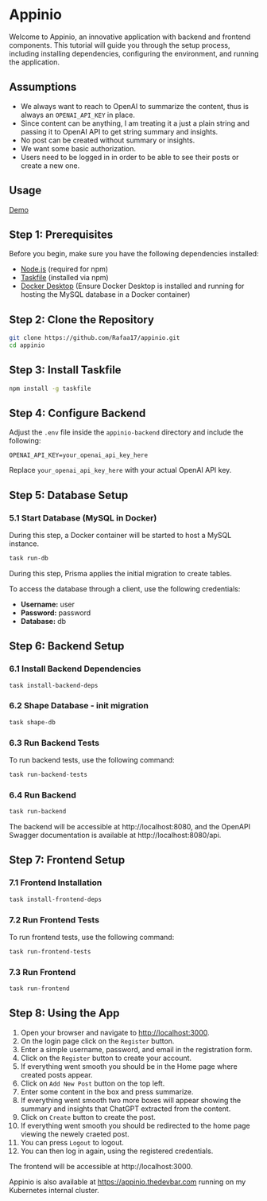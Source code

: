 # Appinio

Welcome to Appinio, an innovative application with backend and frontend components. This tutorial will guide you through the setup process, including installing dependencies, configuring the environment, and running the application.

## Assumptions

- We always want to reach to OpenAI to summarize the content, thus is always an `OPENAI_API_KEY` in place.
- Since content can be anything, I am treating it a just a plain string and passing it to OpenAI API to get string summary and insights.
- No post can be created without summary or insights.
- We want some basic authorization.
- Users need to be logged in in order to be able to see their posts or create a new one.

## Usage

[Demo](https://github.com/Rafaa17/appinio/assets/26599209/7df75d15-d35a-42de-b889-f882c5a12faa)

## Step 1: Prerequisites

Before you begin, make sure you have the following dependencies installed:

- [Node.js](https://nodejs.org/) (required for npm)
- [Taskfile](https://taskfile.dev/#/installation) (installed via npm)
- [Docker Desktop](https://www.docker.com/products/docker-desktop) (Ensure Docker Desktop is installed and running for hosting the MySQL database in a Docker container)

## Step 2: Clone the Repository

```bash
git clone https://github.com/Rafaa17/appinio.git
cd appinio
```

## Step 3: Install Taskfile

```bash
npm install -g taskfile
```

## Step 4: Configure Backend

Adjust the `.env` file inside the `appinio-backend` directory and include the following:

```env
OPENAI_API_KEY=your_openai_api_key_here
```

Replace `your_openai_api_key_here` with your actual OpenAI API key.

## Step 5: Database Setup

### 5.1 Start Database (MySQL in Docker)

During this step, a Docker container will be started to host a MySQL instance.

```bash
task run-db
```

During this step, Prisma applies the initial migration to create tables.

To access the database through a client, use the following credentials:

- **Username:** user
- **Password:** password
- **Database:** db

## Step 6: Backend Setup

### 6.1 Install Backend Dependencies

```bash
task install-backend-deps
```

### 6.2 Shape Database - init migration

```bash
task shape-db
```

### 6.3 Run Backend Tests

To run backend tests, use the following command:

```bash
task run-backend-tests
```

### 6.4 Run Backend

```bash
task run-backend
```

The backend will be accessible at http://localhost:8080, and the OpenAPI Swagger documentation is available at http://localhost:8080/api.

## Step 7: Frontend Setup

### 7.1 Frontend Installation

```bash
task install-frontend-deps
```

### 7.2 Run Frontend Tests

To run frontend tests, use the following command:

```bash
task run-frontend-tests
```

### 7.3 Run Frontend

```bash
task run-frontend
```

## Step 8: Using the App

1. Open your browser and navigate to [http://localhost:3000](http://localhost:3000).
2. On the login page click on the `Register` button.
3. Enter a simple username, password, and email in the registration form.
4. Click on the `Register` button to create your account.
5. If everything went smooth you should be in the Home page where created posts appear.
6. Click on `Add New Post` button on the top left.
7. Enter some content in the box and press summarize.
8. If everything went smooth two more boxes will appear showing the summary and insights that ChatGPT extracted from the content.
9. Click on `Create` button to create the post.
10. If everything went smooth you should be redirected to the home page viewing the newely craeted post.
11. You can press `Logout` to logout.
12. You can then log in again, using the registered credentials.

The frontend will be accessible at http://localhost:3000.

Appinio is also available at https://appinio.thedevbar.com running on my Kubernetes internal cluster.
